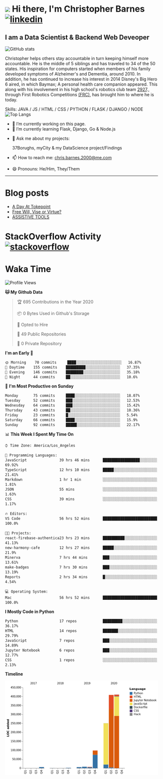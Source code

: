 # <img src="https://raw.githubusercontent.com/sidbelbase/sidbelbase/master/wave.gif" width="30px"> Hi there, I'm Christopher Barnes [<img src='https://cdn.jsdelivr.net/npm/simple-icons@3.0.1/icons/linkedin.svg' alt='linkedin' height='40'>](https://www.linkedin.com/in/chrisbarnes2000/)
<!-- [<img src='https://cdn.jsdelivr.net/npm/simple-icons@3.0.1/icons/instagram.svg' alt='instagram' height='40'>](https://www.instagram.com/dragon_dominant/)
[<img src='https://cdn.jsdelivr.net/npm/simple-icons@3.0.1/icons/twitter.svg' alt='twitter' height='40'>](https://twitter.com/Dragon_Dominant) -->

## I am a Data Scientist & Backend Web Deveoper

![GitHub stats](https://github-readme-stats.vercel.app/api?username=ChrisBarnes7404&show_icons=true&hide_title=true)

<!-- ![I am a Data Scientist](https://arturssmirnovs.github.io/github-profile-readme-generator/images/banner.png) -->

Christopher helps others stay accountable in turn keeping himself more accountable. He is the middle of 5 siblings and has traveled to 34 of the 50 states. His inspiration for computers started when members of his family developed symptoms of Alzheimer's and Dementia, around 2010. In addition, he has continued to increase his interest in 2014 Disney's Big Hero 6 aired, in which Baymax; A personal health care companion appeared. This along with his involvement in his high school's robotics club team [2927](https://frc-events.firstinspires.org/team/2927)., through First Robotics Competitions [(FRC)](https://www.firstinspires.org/robotics/frc), has brought him to where he is today.

Skills: JAVA / JS / HTML / CSS / PYTHON / FLASK / DJANGO / NODE
![Top Langs](https://github-readme-stats.vercel.app/api/top-langs/?username=ChrisBarnes7404&layout=compact)

- 🔭 I’m currently working on this page.
- 🌱 I’m currently learning Flask, Django, Go & Node.js
<!-- - 👯 I’m looking to collaborate on -  -->
<!-- - 🤔 I’m looking for help with -  -->
- 💬 Ask me about my projects:

    37Borughs, myCity & my DataScience project/Findings
- 📫 How to reach me: chris.barnes.2000@me.com
- 😄 Pronouns: He/Him, They/Them
<!-- - ⚡ Fun fact: -  -->

---

<!-- ![Profile views](https://gpvc.arturio.dev/ChrisBarnes7404) -->

# Blog posts
<!-- BLOG-POST-LIST:START -->
- [A Day At Tokepoint](https://medium.com/@christopher.barnes/a-day-at-tokepoint-f8e7b2aec53d?source=rss-1448bbd2ea82------2)
- [Free Will, Vise or Virtue?](https://medium.com/@christopher.barnes/free-will-vise-or-virtue-ca3b54a37d9?source=rss-1448bbd2ea82------2)
- [ASSISTIVE TOOLS](https://medium.com/@christopher.barnes/assistive-tools-5910f4623b15?source=rss-1448bbd2ea82------2)
<!-- BLOG-POST-LIST:END -->

# StackOverflow Activity [<img src='https://cdn.jsdelivr.net/npm/simple-icons@3.0.1/icons/stackoverflow.svg' alt='stackoverflow' height='40'>](https://stackoverflow.com/users/13986242)
<!-- STACKOVERFLOW:START -->
<!-- STACKOVERFLOW:END -->

# Waka Time
<!--START_SECTION:waka-->
![Profile Views](http://img.shields.io/badge/Profile%20Views-1-blue)

**🐱 My Github Data** 

> 🏆 695 Contributions in the Year 2020
 > 
> 📦 0 Bytes Used in Github's Storage 
 > 
> 💼 Opted to Hire
 > 
> 📜 49 Public Repositories
 > 
> 🔑 0 Private Repository 
 > 
**I'm an Early 🐤** 

```text
🌞 Morning    70 commits     ████░░░░░░░░░░░░░░░░░░░░░   16.87% 
🌆 Daytime    155 commits    █████████░░░░░░░░░░░░░░░░   37.35% 
🌃 Evening    146 commits    ████████░░░░░░░░░░░░░░░░░   35.18% 
🌙 Night      44 commits     ██░░░░░░░░░░░░░░░░░░░░░░░   10.6%

```
📅 **I'm Most Productive on Sunday** 

```text
Monday       75 commits     ████░░░░░░░░░░░░░░░░░░░░░   18.07% 
Tuesday      52 commits     ███░░░░░░░░░░░░░░░░░░░░░░   12.53% 
Wednesday    64 commits     ███░░░░░░░░░░░░░░░░░░░░░░   15.42% 
Thursday     43 commits     ██░░░░░░░░░░░░░░░░░░░░░░░   10.36% 
Friday       23 commits     █░░░░░░░░░░░░░░░░░░░░░░░░   5.54% 
Saturday     66 commits     ████░░░░░░░░░░░░░░░░░░░░░   15.9% 
Sunday       92 commits     █████░░░░░░░░░░░░░░░░░░░░   22.17%

```


📊 **This Week I Spent My Time On** 

```text
⌚︎ Time Zone: America/Los_Angeles

💬 Programming Languages: 
JavaScript               39 hrs 46 mins      █████████████████░░░░░░░░   69.92% 
TypeScript               12 hrs 10 mins      █████░░░░░░░░░░░░░░░░░░░░   21.41% 
Markdown                 1 hr 1 min          ░░░░░░░░░░░░░░░░░░░░░░░░░   1.81% 
JSON                     55 mins             ░░░░░░░░░░░░░░░░░░░░░░░░░   1.63% 
CSS                      39 mins             ░░░░░░░░░░░░░░░░░░░░░░░░░   1.17%

🔥 Editors: 
VS Code                  56 hrs 52 mins      █████████████████████████   100.0%

🐱‍💻 Projects: 
react-firebase-authentica23 hrs 23 mins      ██████████░░░░░░░░░░░░░░░   41.13% 
new-harmony-cafe         12 hrs 27 mins      █████░░░░░░░░░░░░░░░░░░░░   21.9% 
Minerva                  7 hrs 44 mins       ███░░░░░░░░░░░░░░░░░░░░░░   13.61% 
make-badges              7 hrs 30 mins       ███░░░░░░░░░░░░░░░░░░░░░░   13.19% 
Reports                  2 hrs 34 mins       █░░░░░░░░░░░░░░░░░░░░░░░░   4.54%

💻 Operating System: 
Mac                      56 hrs 52 mins      █████████████████████████   100.0%

```

**I Mostly Code in Python** 

```text
Python                   17 repos            █████████░░░░░░░░░░░░░░░░   36.17% 
HTML                     14 repos            ███████░░░░░░░░░░░░░░░░░░   29.79% 
JavaScript               7 repos             ███░░░░░░░░░░░░░░░░░░░░░░   14.89% 
Jupyter Notebook         6 repos             ███░░░░░░░░░░░░░░░░░░░░░░   12.77% 
CSS                      1 repos             ░░░░░░░░░░░░░░░░░░░░░░░░░   2.13%

```


**Timeline**

![Chart not found](https://github.com/ChrisBarnes7404/ChrisBarnes7404/blob/master/charts/bar_graph.png) 


<!--END_SECTION:waka-->

<!-- ### Readme inspiration from

[<img align="left" src="https://github-readme-stats.vercel.app/api/pin/?username=arturssmirnovs&repo=github-profile-readme-generator" />
](https://github.com/arturssmirnovs/github-profile-readme-generator)

[<img src="https://github-readme-stats.vercel.app/api/pin/?username=anuraghazra&repo=github-readme-stats" />
](https://github.com/anuraghazra/github-readme-stats)

<br>

[<img align="left" src="https://github-readme-stats.vercel.app/api/pin/?username=gautamkrishnar&repo=blog-post-workflow" />
](https://github.com/gautamkrishnar/blog-post-workflow)

[<img src="https://github-readme-stats.vercel.app/api/pin/?username=anmol098&repo=waka-readme-stats" />
](https://github.com/anmol098/waka-readme-stats)

<br>

[<img align="left" src="https://github-readme-stats.vercel.app/api/pin/?username=avinal&repo=Profile-Readme-WakaTime" />
](https://github.com/avinal/Profile-Readme-WakaTime)

-->
